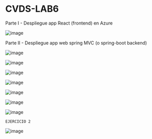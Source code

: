 # CVDS-LAB6
Parte I - Despliegue app React (frontend) en Azure

  ![image](https://github.com/Knight072/CVDS-LAB6/assets/116401447/8f578e8f-ba00-4f1f-a89c-8963f34dfc58)

Parte II - Despliegue app web spring MVC (o spring-boot backend)

  ![image](https://github.com/Knight072/CVDS-LAB6/assets/116401447/6ad5aa0b-b866-4a99-aa3c-8e1f514fbfeb)

  ![image](https://github.com/Knight072/CVDS-LAB6/assets/116401447/901bd04a-81b4-4f32-9f14-401c1497c964)

  ![image](https://github.com/Knight072/CVDS-LAB6/assets/116401447/327ebdb8-4082-42e9-b0ed-e4404ec9205f)

  ![image](https://github.com/Knight072/CVDS-LAB6/assets/116401447/bba0aa8a-8745-4d43-b42b-c989a1649075)

  ![image](https://github.com/Knight072/CVDS-LAB6/assets/116401447/ee2d4165-9391-41af-b741-b7df37fc83ac)

  ![image](https://github.com/Knight072/CVDS-LAB6/assets/116401447/19808bf4-f295-41ac-959d-afd24c738023)

  ![image](https://github.com/Knight072/CVDS-LAB6/assets/116401447/29a5650a-5737-4b76-855e-63aa55e4e6ee)

    EJERCICIO 2

  ![image](https://github.com/Knight072/CVDS-LAB6/assets/116401447/f1c0dcb8-88dd-4df5-a129-009f8f2b6b64)




